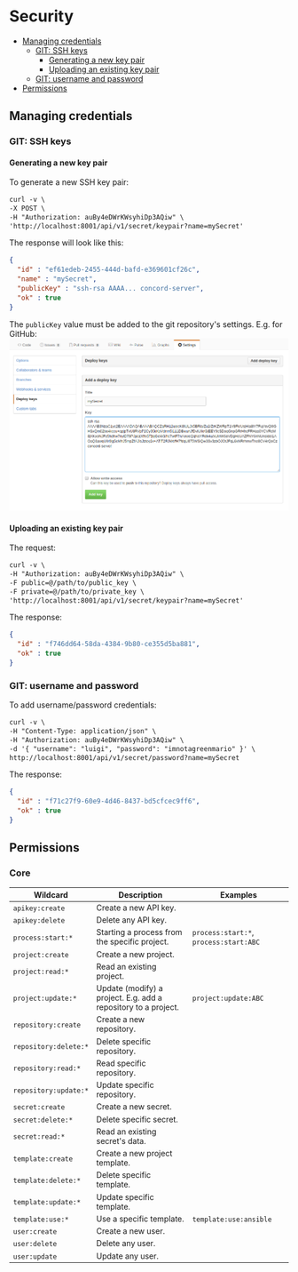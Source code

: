 # Security

- [Managing credentials](#managing-credentials)
  - [GIT: SSH keys](#git-ssh-keys)
    - [Generating a new key pair](#generating-a-new-key-pair)
    - [Uploading an existing key pair](#uploading-an-existing-key-pair)
  - [GIT: username and password](#git-username-and-password)
- [Permissions](#permissions)

## Managing credentials

### GIT: SSH keys

#### Generating a new key pair

To generate a new SSH key pair:

```
curl -v \
-X POST \
-H "Authorization: auBy4eDWrKWsyhiDp3AQiw" \
'http://localhost:8001/api/v1/secret/keypair?name=mySecret'
```

The response will look like this:

```json
{
  "id" : "ef61edeb-2455-444d-bafd-e369601cf26c",
  "name" : "mySecret",
  "publicKey" : "ssh-rsa AAAA... concord-server",
  "ok" : true
}
```

The `publicKey` value must be added to the git repository's settings.
E.g. for GitHub: ![Deploy keys](./images/github_sshkey.png)

#### Uploading an existing key pair

The request:

```
curl -v \
-H "Authorization: auBy4eDWrKWsyhiDp3AQiw" \
-F public=@/path/to/public_key \
-F private=@/path/to/private_key \
'http://localhost:8001/api/v1/secret/keypair?name=mySecret'
```

The response:

```json
{
  "id" : "f746dd64-58da-4384-9b80-ce355d5ba881",
  "ok" : true
}
```

### GIT: username and password

To add username/password credentials:

```
curl -v \
-H "Content-Type: application/json" \
-H "Authorization: auBy4eDWrKWsyhiDp3AQiw" \
-d '{ "username": "luigi", "password": "imnotagreenmario" }' \
http://localhost:8001/api/v1/secret/password?name=mySecret
```

The response:
```json
{
  "id" : "f71c27f9-60e9-4d46-8437-bd5cfcec9ff6",
  "ok" : true
}
```

## Permissions

### Core

| Wildcard                  | Description                                                    | Examples                               |
|---------------------------|----------------------------------------------------------------|----------------------------------------|
| `apikey:create`           | Create a new API key.                                          |                                        |
| `apikey:delete`           | Delete any API key.                                            |                                        |
| `process:start:*`         | Starting a process from the specific project.                  | `process:start:*`, `process:start:ABC` |
| `project:create`          | Create a new project.                                          |                                        |
| `project:read:*`          | Read an existing project.                                      |                                        |
| `project:update:*`        | Update (modify) a project. E.g. add a repository to a project. | `project:update:ABC`                   |
| `repository:create`       | Create a new repository.                                       |                                        |
| `repository:delete:*`     | Delete specific repository.                                    |                                        |
| `repository:read:*`       | Read specific repository.                                      |                                        |
| `repository:update:*`     | Update specific repository.                                    |                                        |
| `secret:create`           | Create a new secret.                                           |                                        |
| `secret:delete:*`         | Delete specific secret.                                        |                                        |
| `secret:read:*`           | Read an existing secret's data.                                |                                        |
| `template:create`         | Create a new project template.                                 |                                        |
| `template:delete:*`       | Delete specific template.                                      |                                        |
| `template:update:*`       | Update specific template.                                      |                                        |
| `template:use:*`          | Use a specific template.                                       | `template:use:ansible`                 |
| `user:create`             | Create a new user.                                             |                                        |
| `user:delete`             | Delete any user.                                               |                                        |
| `user:update`             | Update any user.                                               |                                        |
